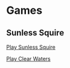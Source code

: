 # Games
## Sunless Squire
[Play Sunless Squire](sunless_squire/index.html)

[Play Clear Waters](clear_waters/index.html)